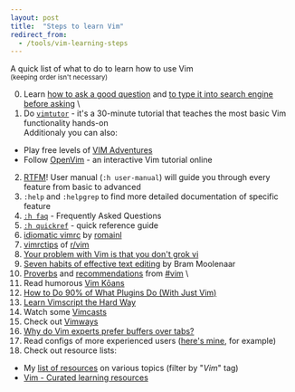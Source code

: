 ```yaml
---
layout: post
title:  "Steps to learn Vim"
redirect_from:
  - /tools/vim-learning-steps
---
```


A quick list of what to do to learn how to use Vim
<br><sup>(keeping order isn't necessary)</sup>

 0. Learn [how to ask a good question](https://stackoverflow.com/help/how-to-ask) and [to type it into search engine before asking](https://ddg.gg/?q=vim+start+learning) \
 1. Do [`vimtutor`](https://vimhelp.org/usr_01.txt.html#vimtutor) - it's a 30-minute tutorial that teaches the most basic Vim functionality hands-on \
    Additionaly you can also:
   * Play free levels of [VIM Adventures](https://vim-adventures.com)
   * Follow [OpenVim](https://openvim.com/) - an interactive Vim tutorial online
 2. [RTFM](https://en.wikipedia.org/wiki/RTFM)! User manual (`:h user-manual`) will guide you through every feature from basic to advanced
 3. `:help` and `:helpgrep` to find more detailed documentation of specific feature
 4. [`:h faq`](https://vimhelp.org/vim_faq.txt.html) - Frequently Asked Questions
 5. [`:h quickref`](https://vimhelp.org/quickref.txt.html) - quick reference guide
 6. [idiomatic vimrc](https://github.com/romainl/idiomatic-vimrc) by [romainl](http://romainl.github.io/)
 7. [vimrctips](https://www.reddit.com/r/vim/wiki/vimrctips) of [r/vim](https://www.reddit.com/r/vim)
 8. [Your problem with Vim is that you don't grok vi](https://stackoverflow.com/a/1220118/10247460)
 9. [Seven habits of effective text editing](https://www.moolenaar.net/habits.html) by Bram Moolenaar
10. [Proverbs](https://www.vi-improved.org/vim-proverbs) and [recommendations](https://www.vi-improved.org/recommendations) from [#vim](https://www.vi-improved.org/) \
11. Read humorous [Vim Kōans](https://blog.sanctum.geek.nz/vim-koans)
12. [How to Do 90% of What Plugins Do (With Just Vim)](https://www.youtube.com/watch?v=XA2WjJbmmoM)
13. [Learn Vimscript the Hard Way](https://learnvimscriptthehardway.stevelosh.com)
14. Watch some [Vimcasts](http://vimcasts.org/episodes)
15. Check out [Vimways](https://vimways.org/2018)
16. [Why do Vim experts prefer buffers over tabs?](https://stackoverflow.com/a/26710166/10247460)
17. Read configs of more experienced users ([here's mine](https://github.com/Jorengarenar/dotfiles/tree/master/vim), for example)
18. Check out resource lists:
   * My [list of resources](https://resources.joren.ga) on various topics (filter by "_Vim_" tag)
   * [Vim - Curated learning resources](https://learnbyexample.github.io/curated_resources/vim.html)
